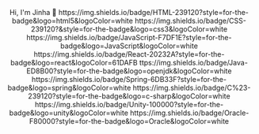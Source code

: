 <div align="center">
Hi, I'm Jinha 👋
https://img.shields.io/badge/HTML-239120?style=for-the-badge&logo=html5&logoColor=white
https://img.shields.io/badge/CSS-239120?&style=for-the-badge&logo=css3&logoColor=white
https://img.shields.io/badge/JavaScript-F7DF1E?style=for-the-badge&logo=JavaScript&logoColor=white
https://img.shields.io/badge/React-20232A?style=for-the-badge&logo=react&logoColor=61DAFB
ttps://img.shields.io/badge/Java-ED8B00?style=for-the-badge&logo=openjdk&logoColor=white
https://img.shields.io/badge/Spring-6DB33F?style=for-the-badge&logo=spring&logoColor=white
https://img.shields.io/badge/C%23-239120?style=for-the-badge&logo=c-sharp&logoColor=white
https://img.shields.io/badge/Unity-100000?style=for-the-badge&logo=unity&logoColor=white
https://img.shields.io/badge/Oracle-F80000?style=for-the-badge&logo=Oracle&logoColor=white
  
<!-- ![Top Langs](https://github-readme-stats.vercel.app/api/top-langs/?username=KangJinha&langs_count=8&layout=compact&theme=white) -->
<!-- ![Jinha's github stats](https://github-readme-stats.vercel.app/api?username=KangJinha&show_icons=true) -->
</div>


<!--
**KangJinha/KangJinha** is a ✨ _special_ ✨ repository because its `README.md` (this file) appears on your GitHub profile.

Here are some ideas to get you started:

- 🔭 I’m currently working on ...
- 🌱 I’m currently learning ...
- 👯 I’m looking to collaborate on ...
- 🤔 I’m looking for help with ...
- 💬 Ask me about ...
- 📫 How to reach me: ...
- 😄 Pronouns: ...
- ⚡ Fun fact: ...
-->
